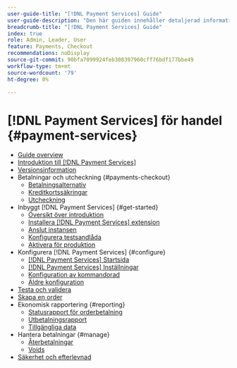 ```yaml
---
user-guide-title: "[!DNL Payment Services] Guide"
user-guide-description: "Den här guiden innehåller detaljerad information om installation och konfigurering [!DNL Payment Services] för [!DNL Adobe Commerce] eller [!DNL Magento Open Source] store."
breadcrumb-title: "[!DNL Payment Services] Guide"
index: true
role: Admin, Leader, User
feature: Payments, Checkout
recommendations: noDisplay
source-git-commit: 90bfa7099924feb308397960cff76bdf177bbe49
workflow-type: tm+mt
source-wordcount: '79'
ht-degree: 0%

---
```



# [!DNL Payment Services] för handel {#payment-services}

- [Guide overview](guide-overview.md)
- [Introduktion till [!DNL Payment Services]](overview.md)
- [Versionsinformation](release-notes.md)
- Betalningar och utcheckning {#payments-checkout}
   - [Betalningsalternativ](payments-options.md)
   - [Kreditkortssäkringar](vaulting.md)
   - [Utcheckning](checkout.md)
- Inbyggt [!DNL Payment Services] {#get-started}
   - [Översikt över introduktion](onboard.md)
   - [Installera [!DNL Payment Services] extension](install.md)
   - [Anslut instansen](connect.md)
   - [Konfigurera testsandlåda](sandbox.md)
   - [Aktivera för produktion](production.md)
- Konfigurera [!DNL Payment Services] {#configure}
   - [[!DNL Payment Services] Startsida](payments-home.md)
   - [[!DNL Payment Services] Inställningar](settings.md)
   - [Konfiguration av kommandorad](configure-cli.md)
   - [Äldre konfiguration](configure-admin.md)
- [Testa och validera](test-validate.md)
- [Skapa en order](create-order.md)
- Ekonomisk rapportering {#reporting}
   - [Statusrapport för orderbetalning](order-payment-status.md)
   - [Utbetalningsrapport](payouts.md)
   - [Tillgängliga data](data.md)
- Hantera betalningar {#manage}
   - [Återbetalningar](refunds.md)
   - [Voids](voids.md)
- [Säkerhet och efterlevnad](security.md)
